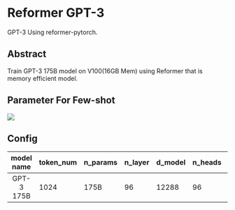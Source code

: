 # Reformer GPT-3
GPT-3 Using reformer-pytorch. 

## Abstract
Train GPT-3 175B model on V100(16GB Mem) using Reformer that is memory efficient model.
  
## Parameter For Few-shot
![](https://img1.daumcdn.net/thumb/R1280x0/?scode=mtistory2&fname=https%3A%2F%2Fblog.kakaocdn.net%2Fdn%2FbcCkzC%2FbtqEzhJ441q%2FCr6nzgvZHP4cDBj6bksKf0%2Fimg.png)

## Config
|   model name    | token_num |n_params | n_layer | d_model | n_heads | d_head | batch_size | learning_rate |
|:---------------:|-----------|---------|---------|---------|---------|--------|------------|---------------|
|   GPT-3 175B    |    1024   |  175B   |    96   |  12288  |    96   |   128  |    3.2M    |   0.6 x 10^-4 |